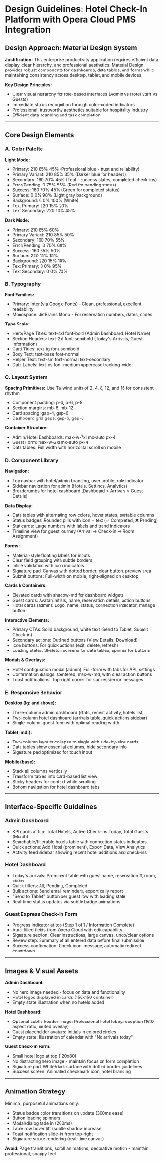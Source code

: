 # Design Guidelines: Hotel Check-In Platform with Opera Cloud PMS Integration

## Design Approach: Material Design System

**Justification:** This enterprise productivity application requires efficient data display, clear hierarchy, and professional aesthetics. Material Design provides robust components for dashboards, data tables, and forms while maintaining consistency across desktop, tablet, and mobile devices.

**Key Design Principles:**
- Clear visual hierarchy for role-based interfaces (Admin vs Hotel Staff vs Guests)
- Immediate status recognition through color-coded indicators
- Professional, trustworthy aesthetics suitable for hospitality industry
- Efficient data scanning and task completion

---

## Core Design Elements

### A. Color Palette

**Light Mode:**
- Primary: 210 85% 45% (Professional blue - trust and reliability)
- Primary Variant: 210 85% 35% (Darker blue for headers)
- Secondary: 160 70% 45% (Teal - success states, completed check-ins)
- Error/Pending: 0 75% 55% (Red for pending status)
- Success: 160 70% 45% (Green for completed status)
- Surface: 0 0% 98% (Light gray background)
- Background: 0 0% 100% (White)
- Text Primary: 220 15% 20%
- Text Secondary: 220 10% 45%

**Dark Mode:**
- Primary: 210 85% 60%
- Primary Variant: 210 85% 50%
- Secondary: 160 70% 55%
- Error/Pending: 0 70% 60%
- Success: 160 65% 50%
- Surface: 220 15% 15%
- Background: 220 15% 10%
- Text Primary: 0 0% 95%
- Text Secondary: 0 0% 70%

### B. Typography

**Font Families:**
- Primary: Inter (via Google Fonts) - Clean, professional, excellent readability
- Monospace: JetBrains Mono - For reservation numbers, dates, codes

**Type Scale:**
- Hero/Page Titles: text-4xl font-bold (Admin Dashboard, Hotel Name)
- Section Headers: text-2xl font-semibold (Today's Arrivals, Guest Information)
- Card Titles: text-lg font-semibold
- Body Text: text-base font-normal
- Helper Text: text-sm font-normal text-secondary
- Data Labels: text-xs font-medium uppercase tracking-wide

### C. Layout System

**Spacing Primitives:** Use Tailwind units of 2, 4, 8, 12, and 16 for consistent rhythm
- Component padding: p-4, p-6, p-8
- Section margins: mb-8, mb-12
- Card spacing: gap-4, gap-6
- Dashboard grid gaps: gap-6, gap-8

**Container Structure:**
- Admin/Hotel Dashboards: max-w-7xl mx-auto px-4
- Guest Form: max-w-2xl mx-auto px-4
- Data tables: Full width with horizontal scroll on mobile

### D. Component Library

**Navigation:**
- Top navbar with hotel/admin branding, user profile, role indicator
- Sidebar navigation for admin (Hotels, Settings, Analytics)
- Breadcrumbs for hotel dashboard (Dashboard > Arrivals > Guest Details)

**Data Display:**
- Data tables with alternating row colors, hover states, sortable columns
- Status badges: Rounded pills with icon + text (✅ Completed, ❌ Pending)
- Stat cards: Large numbers with labels and trend indicators
- Timeline view for guest journey (Arrival → Check-in → Room Assignment)

**Forms:**
- Material-style floating labels for inputs
- Clear field grouping with subtle borders
- Inline validation with icon indicators
- Signature pad: Canvas with dotted border, clear button, preview area
- Submit buttons: Full-width on mobile, right-aligned on desktop

**Cards & Containers:**
- Elevated cards with shadow-md for dashboard widgets
- Guest cards: Avatar/initials, name, reservation details, action buttons
- Hotel cards (admin): Logo, name, status, connection indicator, manage button

**Interactive Elements:**
- Primary CTAs: Solid background, white text (Send to Tablet, Submit Check-in)
- Secondary actions: Outlined buttons (View Details, Download)
- Icon buttons: For quick actions (edit, delete, refresh)
- Loading states: Skeleton screens for data tables, spinner for buttons

**Modals & Overlays:**
- Hotel configuration modal (admin): Full-form with tabs for API, settings
- Confirmation dialogs: Centered, max-w-md, with clear action buttons
- Toast notifications: Top-right corner for success/error messages

### E. Responsive Behavior

**Desktop (lg: and above):**
- Three-column admin dashboard (stats, recent activity, hotels list)
- Two-column hotel dashboard (arrivals table, quick actions sidebar)
- Single-column guest form with optimal reading width

**Tablet (md:):**
- Two-column layouts collapse to single with side-by-side cards
- Data tables show essential columns, hide secondary info
- Signature pad optimized for touch input

**Mobile (base):**
- Stack all columns vertically
- Transform tables into card-based list view
- Sticky headers for context while scrolling
- Bottom navigation for hotel dashboard tabs

---

## Interface-Specific Guidelines

### Admin Dashboard
- KPI cards at top: Total Hotels, Active Check-ins Today, Total Guests (Month)
- Searchable/filterable hotels table with connection status indicators
- Quick actions: Add Hotel (prominent), Export Data, View Analytics
- Activity feed sidebar showing recent hotel additions and check-ins

### Hotel Dashboard
- Today's arrivals: Prominent table with guest name, reservation #, room, status
- Quick filters: All, Pending, Completed
- Bulk actions: Send email reminders, export daily report
- "Send to Tablet" button per guest row with loading state
- Real-time status updates via subtle badge animations

### Guest Express Check-in Form
- Progress indicator at top (Step 1 of 1 / Information Complete)
- Auto-filled fields from Opera Cloud with edit capability
- Signature section: Clear instructions, large canvas, undo/clear options
- Review step: Summary of all entered data before final submission
- Success confirmation: Check icon, message, automatic redirect countdown

---

## Images & Visual Assets

**Admin Dashboard:**
- No hero image needed - focus on data and functionality
- Hotel logos displayed in cards (150x150 container)
- Empty state illustration when no hotels added

**Hotel Dashboard:**
- Optional subtle header image: Professional hotel lobby/reception (16:9 aspect ratio, muted overlay)
- Guest placeholder avatars: Initials in colored circles
- Empty state: Illustration of calendar with "No arrivals today"

**Guest Check-in Form:**
- Small hotel logo at top (120x80)
- No distracting hero image - maintain focus on form completion
- Signature pad: White/dark surface with dotted border guidelines
- Success screen: Animated checkmark icon, hotel branding

---

## Animation Strategy

Minimal, purposeful animations only:
- Status badge color transitions on update (300ms ease)
- Button loading spinners
- Modal/dialog fade in (200ms)
- Table row hover lift (subtle shadow increase)
- Toast notification slide-in from top-right
- Signature stroke rendering (real-time canvas)

**Avoid:** Page transitions, scroll animations, decorative motion - maintain professional, snappy feel